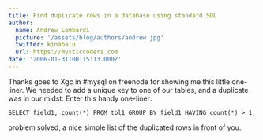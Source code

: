 ```yaml
---
title: Find duplicate rows in a database using standard SQL
author:
  name: Andrew Lombardi
  picture: '/assets/blog/authors/andrew.jpg'
  twitter: kinabalu
  url: https://mysticcoders.com
date: '2006-01-31T00:15:13.000Z'
---
```

Thanks goes to Xgc in #mysql on freenode for showing me this little one-liner.  We needed to add a unique key to one of our tables, and a duplicate was in our midst.  Enter this handy one-liner:

```
SELECT field1, count(*) FROM tbl1 GROUP BY field1 HAVING count(*) > 1;
```

problem solved, a nice simple list of the duplicated rows in front of you.
